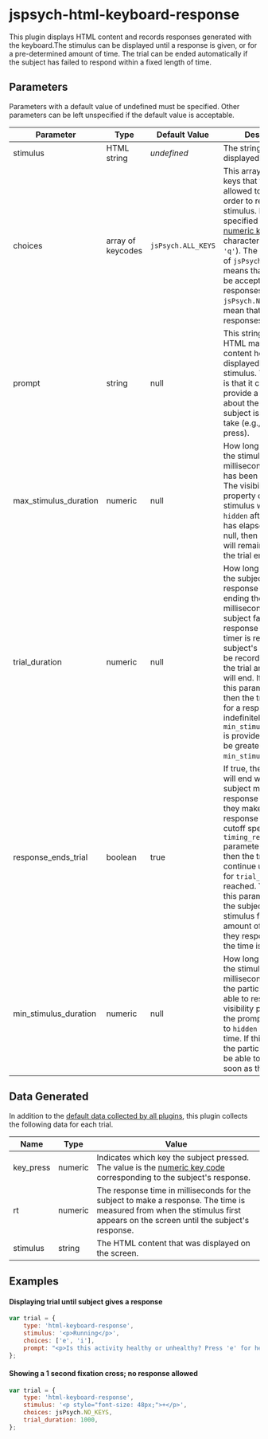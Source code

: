 # jspsych-html-keyboard-response

This plugin displays HTML content and records responses generated with the keyboard.The stimulus can be displayed until a response is given, or for a pre-determined amount of time. The trial can be ended automatically if the subject has failed to respond within a fixed length of time.


## Parameters

Parameters with a default value of undefined must be specified. Other parameters can be left unspecified if the default value is acceptable.

Parameter | Type | Default Value | Description
----------|------|---------------|------------
stimulus | HTML string | *undefined* | The string to be displayed.
choices | array of keycodes | `jsPsych.ALL_KEYS` | This array contains the keys that the subject is allowed to press in order to respond to the stimulus. Keys can be specified as their [numeric key code](http://www.cambiaresearch.com/articles/15/javascript-char-codes-key-codes) or as characters (e.g., `'a'`, `'q'`). The default value of `jsPsych.ALL_KEYS` means that all keys will be accepted as valid responses. Specifying `jsPsych.NO_KEYS` will mean that no responses are allowed.
prompt | string | null | This string can contain HTML markup. Any content here will be displayed below the stimulus. The intention is that it can be used to provide a reminder about the action the subject is supposed to take (e.g., which key to press).
max_stimulus_duration | numeric | null | How long to display the stimulus in milliseconds, after it has been displayed. The visibility CSS property of the stimulus will be set to `hidden` after this time has elapsed. If this is null, then the stimulus will remain visible until the trial ends.
trial_duration | numeric | null | How long to wait for the subject to make a response before ending the trial in milliseconds. If the subject fails to make a response before this timer is reached, the subject's response will be recorded as null for the trial and the trial will end. If the value of this parameter is null, then the trial will wait for a response indefinitely. If `min_stimulus_duration` is provided, this should be greater than `min_stimulus_duration`.
response_ends_trial | boolean | true | If true, then the trial will end whenever the subject makes a response (assuming they make their response before the cutoff specified by the `timing_response` parameter). If false, then the trial will continue until the value for `trial_duration` is reached. You can use this parameter to force the subject to view a stimulus for a fixed amount of time, even if they respond before the time is complete.
min_stimulus_duration | numeric | null | How long to display the stimulus in milliseconds without the participant being able to respond. The visibility property of the prompt will be set to `hidden` during this time. If this is null, then the participant would be able to respond as soon as the trial starts.

## Data Generated

In addition to the [default data collected by all plugins](overview#datacollectedbyplugins), this plugin collects the following data for each trial.

Name | Type | Value
-----|------|------
key_press | numeric | Indicates which key the subject pressed. The value is the [numeric key code](http://www.cambiaresearch.com/articles/15/javascript-char-codes-key-codes) corresponding to the subject's response.
rt | numeric | The response time in milliseconds for the subject to make a response. The time is measured from when the stimulus first appears on the screen until the subject's response.
stimulus | string | The HTML content that was displayed on the screen.

## Examples

#### Displaying trial until subject gives a response

```javascript
var trial = {
	type: 'html-keyboard-response',
	stimulus: '<p>Running</p>',
	choices: ['e', 'i'],
	prompt: "<p>Is this activity healthy or unhealthy? Press 'e' for healthy and 'i' for unhealthy.</p>"
};
```

#### Showing a 1 second fixation cross; no response allowed

```javascript
var trial = {
	type: 'html-keyboard-response',
	stimulus: '<p style="font-size: 48px;">+</p>',
	choices: jsPsych.NO_KEYS,
	trial_duration: 1000,
};
```
